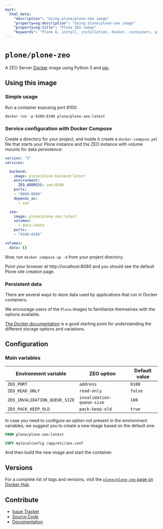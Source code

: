 ```yaml
---
myst:
  html_meta:
    "description": "Using plone/plone-zeo image"
    "property=og:description": "Using plone/plone-zeo image"
    "property=og:title": "Plone ZEO image"
    "keywords": "Plone 6, install, installation, docker, containers, plone/plone-zeo"
---
```


# `plone/plone-zeo`

A ZEO Server [Docker](https://www.docker.com/) image using Python 3 and [pip](https://pip.pypa.io/en/stable/).


## Using this image


### Simple usage

Run a container exposing port 8100:

```shell
docker run -p 8100:8100 plone/plone-zeo:latest
```


### Service configuration with Docker Compose

Create a directory for your project, and inside it create a `docker-compose.yml` file that starts your Plone instance and the ZEO instance with volume mounts for data persistence:

```yaml
version: "3"
services:

  backend:
    image: plone/plone-backend:latest
    environment:
      ZEO_ADDRESS: zeo:8100
    ports:
    - "8080:8080"
    depends_on:
      - zeo

  zeo:
    image: plone/plone-zeo:latest
    volumes:
      - data:/data
    ports:
    - "8100:8100"

volumes:
  data: {}
```

Now, run `docker compose up -d` from your project directory.

Point your browser at http://localhost:8080 and you should see the default Plone site creation page.


### Persistent data

There are several ways to store data used by applications that run in Docker containers.

We encourage users of the `Plone` images to familiarize themselves with the options available.

[The Docker documentation](https://docs.docker.com/) is a good starting point for understanding the different storage options and variations.


## Configuration


### Main variables

| Environment variable | ZEO option | Default value |
| --- | --- | --- |
| `ZEO_PORT` | `address` | `8100` |
| `ZEO_READ_ONLY` | `read-only` | `false` |
| `ZEO_INVALIDATION_QUEUE_SIZE` | `invalidation-queue-size` | `100` |
| `ZEO_PACK_KEEP_OLD` | `pack-keep-old` | `true` |

In case you need to configure an option not present in the environment variables, we suggest you to create a new image based on the default one:

```Dockerfile
FROM plone/plone-zeo:latest

COPY mylocalconfig /app/etc/zeo.conf
```
And then build the new image and start the container.


## Versions

For a complete list of tags and versions, visit the [`plone/plone-zeo` page on Docker Hub](https://hub.docker.com/r/plone/plone-zeo).


## Contribute

- [Issue Tracker](https://github.com/plone/plone-zeo/issues)
- [Source Code](https://github.com/plone/plone-zeo/)
- [Documentation](https://github.com/plone/plone-zeo/)
